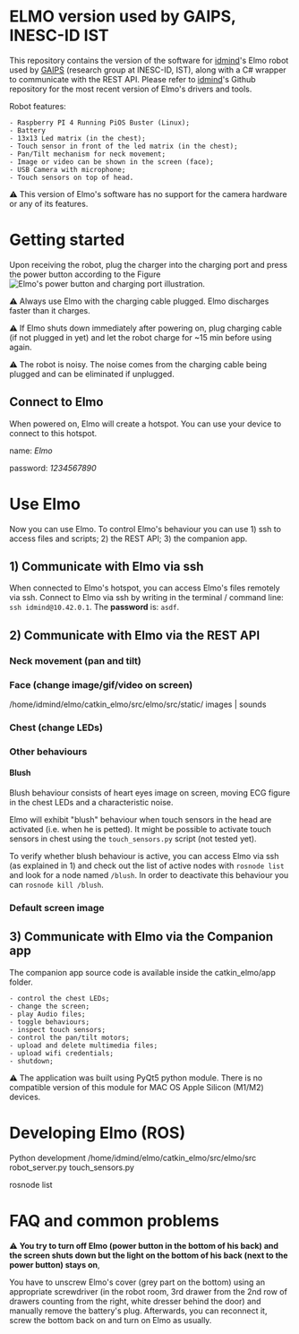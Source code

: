 # ELMO version used by GAIPS, INESC-ID IST

This repository contains the version of the software for [idmind](https://www.idmind.pt/)'s Elmo robot used by [GAIPS](https://www.inesc-id.pt/research-areas/artificial-intelligence-for-people-and-society/) (research group at INESC-ID, IST), along with a C# wrapper to communicate with the REST API. Please refer to [idmind](https://github.com/idmind-robotics)'s Github repository for the most recent version of Elmo's drivers and tools.

Robot features:

    - Raspberry PI 4 Running PiOS Buster (Linux);
    - Battery
    - 13x13 Led matrix (in the chest);
    - Touch sensor in front of the led matrix (in the chest);
    - Pan/Tilt mechanism for neck movement;
    - Image or video can be shown in the screen (face);
    - USB Camera with microphone;
    - Touch sensors on top of head.

:warning: This version of Elmo's software has no support for the camera hardware or any of its features.

# Getting started

Upon receiving the robot, plug the charger into the charging port and press the power button according to the Figure
![Elmo's power button and charging port illustration](https://github.com/joanabbrito/elmo_IST/main/src/elmo_1.png).

:warning: Always use Elmo with the charging cable plugged. Elmo discharges faster than it charges.

:warning: If Elmo shuts down immediately after powering on, plug charging cable (if not plugged in yet) and let the robot charge for ~15 min before using again.

:warning: The robot is noisy. The noise comes from the charging cable being plugged and can be eliminated if unplugged.

## Connect to Elmo 

When powered on, Elmo will create a hotspot. You can use your device to connect to this hotspot.

name: _Elmo_

password: _1234567890_

# Use Elmo

Now you can use Elmo. To control Elmo's behaviour you can use 1) ssh to access files and scripts; 2) the REST API; 3) the companion app.

## 1) Communicate with Elmo via ssh
When connected to Elmo's hotspot, you can access Elmo's files remotely via ssh. Connect to Elmo via ssh by writing in the terminal / command line: `ssh idmind@10.42.0.1`. The __password__ is: `asdf`.

## 2) Communicate with Elmo via the REST API

### Neck movement (pan and tilt)

### Face (change image/gif/video on screen)

/home/idmind/elmo/catkin_elmo/src/elmo/src/static/ images | sounds

### Chest (change LEDs)

### Other behaviours

#### Blush
Blush behaviour consists of heart eyes image on screen, moving ECG figure in the chest LEDs and a characteristic noise.

Elmo will exhibit "blush" behaviour when touch sensors in the head are activated (i.e. when he is petted). It might be possible to activate touch sensors in chest using the `touch_sensors.py` script (not tested yet).

To verify whether blush behaviour is active, you can access Elmo via ssh (as explained in 1) and check out the list of active nodes with `rosnode list` and look for a node named `/blush`. In order to deactivate this behaviour you can `rosnode kill /blush`.

### Default screen image

## 3) Communicate with Elmo via the Companion app

The companion app source code is available inside the catkin_elmo/app folder.

    - control the chest LEDs;
    - change the screen;
    - play Audio files;
    - toggle behaviours;
    - inspect touch sensors;
    - control the pan/tilt motors;
    - upload and delete multimedia files;
    - upload wifi credentials;
    - shutdown;

:warning: The application was built using PyQt5 python module. There is no compatible version of this module for MAC OS Apple Silicon (M1/M2) devices.

# Developing Elmo (ROS)

Python development
/home/idmind/elmo/catkin_elmo/src/elmo/src
robot_server.py
touch_sensors.py

rosnode list

# FAQ and common problems

:warning: __You try to turn off Elmo (power button in the bottom of his back) and the screen shuts down but the light on the bottom of his back (next to the power button) stays on__, 

You have to unscrew Elmo's cover (grey part on the bottom) using an appropriate screwdriver (in the robot room, 3rd drawer from the 2nd row of drawers counting from the right, white dresser behind the door) and manually remove the battery's plug. Afterwards, you can reconnect it, screw the bottom back on and turn on Elmo as usually.

